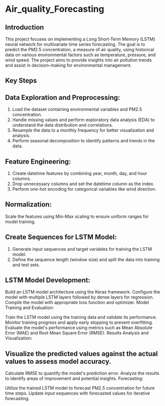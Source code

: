 # Air_quality_Forecasting
## Introduction
This project focuses on implementing a Long Short-Term Memory (LSTM) neural network for multivariate time series forecasting. The goal is to predict the PM2.5 concentration, a measure of air quality, using historical data on various environmental factors such as temperature, pressure, and wind speed. The project aims to provide insights into air pollution trends and assist in decision-making for environmental management.

## Key Steps
## Data Exploration and Preprocessing:

1. Load the dataset containing environmental variables and PM2.5 concentration.
2. Handle missing values and perform exploratory data analysis (EDA) to understand the data distribution and correlations.
3. Resample the data to a monthly frequency for better visualization and analysis.
4. Perform seasonal decomposition to identify patterns and trends in the data.
## Feature Engineering:

1. Create datetime features by combining year, month, day, and hour columns.
2. Drop unnecessary columns and set the datetime column as the index.
3. Perform one-hot encoding for categorical variables like wind direction.
## Normalization:
Scale the features using Min-Max scaling to ensure uniform ranges for model training.
## Create Sequences for LSTM Model:

1. Generate input sequences and target variables for training the LSTM model.
2. Define the sequence length (window size) and split the data into training and test sets.
   
## LSTM Model Development:

Build an LSTM model architecture using the Keras framework.
Configure the model with multiple LSTM layers followed by dense layers for regression.
Compile the model with appropriate loss function and optimizer.
Model Training and Evaluation:

Train the LSTM model using the training data and validate its performance.
Monitor training progress and apply early stopping to prevent overfitting.
Evaluate the model's performance using metrics such as Mean Absolute Error (MAE) and Root Mean Square Error (RMSE).
Results Analysis and Visualization:

## Visualize the predicted values against the actual values to assess model accuracy.
Calculate RMSE to quantify the model's prediction error.
Analyze the results to identify areas of improvement and potential insights.
Forecasting:

Utilize the trained LSTM model to forecast PM2.5 concentration for future time steps.
Update input sequences with forecasted values for iterative forecasting.
